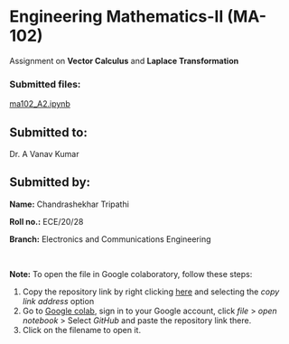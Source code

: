 # Engineering Mathematics-II (MA-102)

Assignment on **Vector Calculus** and **Laplace Transformation**

### Submitted files:
[ma102_A2.ipynb](ma102_A2.ipynb)

**Submitted to:**
---
Dr. A Vanav Kumar

**Submitted by:**
---
**Name:** Chandrashekhar Tripathi

**Roll no.:** ECE/20/28

**Branch:** Electronics and Communications Engineering

&nbsp;  

**Note:** To open the file in Google colaboratory, follow these steps:

1. Copy the repository link by right clicking [here](https://www.github.com/tripathics/vector-calculus_assignment) and selecting the *copy link address* option
2. Go to [Google colab](https://research.google.com/colaboratory/), sign in to your Google account, click *file* > *open notebook* > Select *GitHub* and paste the repository link there.
3. Click on the filename to open it.